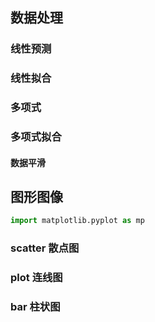 ## 数据处理

### 线性预测

### 线性拟合

### 多项式

### 多项式拟合

#### 数据平滑

## 图形图像

```python
import matplotlib.pyplot as mp
```

### scatter 散点图

### plot 连线图

### bar 柱状图

